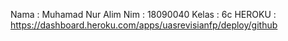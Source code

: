 Nama : Muhamad Nur Alim
Nim : 18090040
Kelas : 6c
HEROKU : https://dashboard.heroku.com/apps/uasrevisianfp/deploy/github
